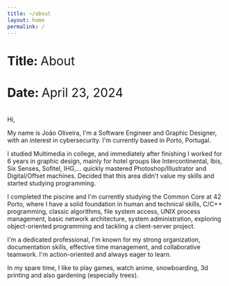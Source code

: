 ```yaml
---
title: ~/about
layout: home
permalink: /
---
```


# Title: <span style="font-weight:normal">About</span>

# Date: <span style="font-weight:normal">April 23, 2024</span>

<br>Hi,

My name is João Oliveira, I'm a Software Engineer and Graphic Designer, with an interest in cybersecurity. I'm currently based in Porto, Portugal.

I studied Multimedia in college, and immediately after finishing I worked for 6 years in graphic design, mainly for hotel groups like Intercontinental, Ibis, Six Senses, Sofitel, IHG,... quickly mastered Photoshop/Illustrator and Digital/Offset machines. Decided that this area didn't value my skills and started studying programming.

I completed the piscine and I'm currently studying the Common Core at 42 Porto, where I have a solid foundation in human and technical skills, C/C++ programming, classic algorithms, file system access, UNIX process management, basic network architecture, system administration, exploring object-oriented programming and tackling a client-server project.

I'm a dedicated professional, I'm known for my strong organization, documentation skills, effective time management, and collaborative teamwork. I'm action-oriented and always eager to learn.

In my spare time, I like to play games, watch anime, snowboarding, 3d printing and also gardening (especially trees).
